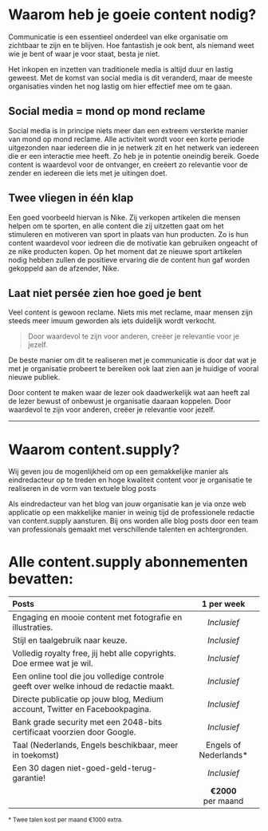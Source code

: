 # Waarom heb je goeie content nodig?

Communicatie is een essentieel onderdeel van elke organisatie om zichtbaar te zijn en te blijven. Hoe fantastish je ook bent, als niemand weet wie je bent of waar je voor staat, besta je niet.

Het inkopen en inzetten van traditionele media is altijd duur en lastig geweest. Met de komst van social media is dit veranderd, maar de meeste organisaties vinden het nog lastig om hier effectief mee om te gaan.

## Social media = mond op mond reclame

Social media is in principe niets meer dan een extreem versterkte manier van mond op mond reclame. Alle activiteit wordt voor een korte periode uitgezonden naar iedereen die in je netwerk zit en het netwerk van iedereen die er een interactie mee heeft. Zo heb je in potentie oneindig bereik. Goede content is waardevol voor de ontvanger, en creëert zo relevantie voor de zender en iedereen die iets met je uitingen doet.

## Twee vliegen in één klap

Een goed voorbeeld hiervan is Nike. Zij verkopen artikelen die mensen helpen om te sporten, en alle content die zij uitzetten gaat om het stimuleren en motiveren van sport in plaats van hun producten. Zo is hun content waardevol voor iedreen die de motivatie kan gebruiken ongeacht of ze nike producten kopen. Op het moment dat ze nieuwe sport artikelen nodig hebben zullen de positieve ervaring die de content hun gaf worden gekoppeld aan de afzender, Nike.

## Laat niet persée zien hoe goed je bent

Veel content is gewoon reclame. Niets mis met reclame, maar mensen zijn steeds meer imuum geworden als iets duidelijk wordt verkocht.

> Door waardevol te zijn voor anderen, creëer je relevantie voor je jezelf.

De beste manier om dit te realiseren met je communicatie is door dat wat je met je organisatie probeert te bereiken ook laat zien aan je huidige of vooral nieuwe publiek.

Door content te maken waar de lezer ook daadwerkelijk wat aan heeft zal de lezer bewust of onbewust je organisatie daaraan koppelen. Door waardevol te zijn voor anderen, creëer je relevantie voor jezelf.

---

# Waarom content.supply?

Wij geven jou de mogenlijkheid om op een gemakkelijke manier als eindredacteur op te treden en hoge kwaliteit content voor je organisatie te realiseren in de vorm van textuele blog posts

Als eindredacteur van het blog van jouw organisatie kan je via onze web applicatie op een makkelijke manier in weinig tijd de professionele redactie van content.supply aansturen. Bij ons worden alle blog posts door een team van professionals gemaakt met verschillende talenten en achtergronden.

# Alle content.supply abonnementen bevatten:

| Posts | 1 per week |
|:------------|:-------:|
| Engaging en mooie content met fotografie en illustraties. | _Inclusief_ |
| Stijl en taalgebruik naar keuze. | _Inclusief_ |
| Volledig royalty free, jij hebt alle copyrights. Doe ermee wat je wil. | _Inclusief_ |
| Een online tool die jou volledige controle geeft over welke inhoud de redactie maakt. | _Inclusief_ |
| Directe publicatie op jouw blog, Medium account, Twitter en Facebookpagina. | _Inclusief_ |
| Bank grade security met een 2048-bits certificaat voorzien door Google. | _Inclusief_ |
| Taal (Nederlands, Engels beschikbaar, meer in toekomst) | Engels of Nederlands* |
| Een 30 dagen niet-goed-geld-terug-garantie! | _Inclusief_ |
|  | **€2000** per&nbsp;maand |

<small>* Twee talen kost per maand €1000 extra.</small>
